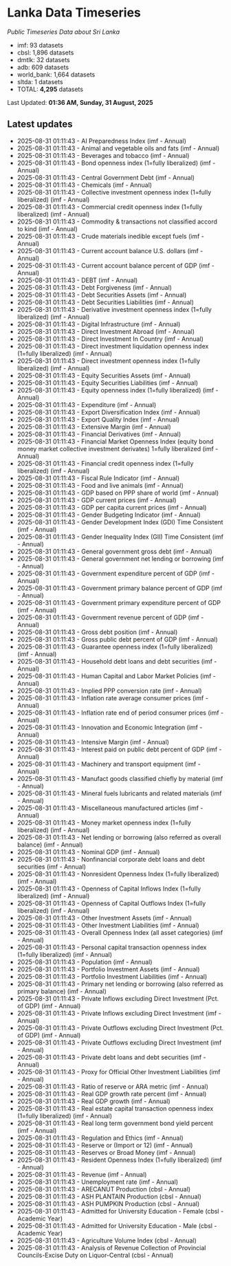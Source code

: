 # Lanka Data Timeseries
*Public Timeseries Data about Sri Lanka*

* imf: 93 datasets
* cbsl: 1,896 datasets
* dmtlk: 32 datasets
* adb: 609 datasets
* world_bank: 1,664 datasets
* sltda: 1 datasets
* TOTAL: **4,295** datasets

Last Updated: **01:36 AM, Sunday, 31 August, 2025**

## Latest updates

* 2025-08-31 01:11:43 - AI Preparedness Index (imf - Annual)
* 2025-08-31 01:11:43 - Animal and vegetable oils and fats (imf - Annual)
* 2025-08-31 01:11:43 - Beverages and tobacco (imf - Annual)
* 2025-08-31 01:11:43 - Bond openness index (1=fully liberalized) (imf - Annual)
* 2025-08-31 01:11:43 - Central Government Debt (imf - Annual)
* 2025-08-31 01:11:43 - Chemicals (imf - Annual)
* 2025-08-31 01:11:43 - Collective investment openness index (1=fully liberalized) (imf - Annual)
* 2025-08-31 01:11:43 - Commercial credit openness index (1=fully liberalized) (imf - Annual)
* 2025-08-31 01:11:43 - Commodity & transactions not classified accord to kind (imf - Annual)
* 2025-08-31 01:11:43 - Crude materials inedible except fuels (imf - Annual)
* 2025-08-31 01:11:43 - Current account balance U.S. dollars (imf - Annual)
* 2025-08-31 01:11:43 - Current account balance percent of GDP (imf - Annual)
* 2025-08-31 01:11:43 - DEBT (imf - Annual)
* 2025-08-31 01:11:43 - Debt Forgiveness (imf - Annual)
* 2025-08-31 01:11:43 - Debt Securities Assets (imf - Annual)
* 2025-08-31 01:11:43 - Debt Securities Liabilities (imf - Annual)
* 2025-08-31 01:11:43 - Derivative investment openness index (1=fully liberalized) (imf - Annual)
* 2025-08-31 01:11:43 - Digital Infrastructure (imf - Annual)
* 2025-08-31 01:11:43 - Direct Investment Abroad (imf - Annual)
* 2025-08-31 01:11:43 - Direct Investment In Country (imf - Annual)
* 2025-08-31 01:11:43 - Direct investment liquidation openness index (1=fully liberalized) (imf - Annual)
* 2025-08-31 01:11:43 - Direct investment openness index (1=fully liberalized) (imf - Annual)
* 2025-08-31 01:11:43 - Equity Securities Assets (imf - Annual)
* 2025-08-31 01:11:43 - Equity Securities Liabilities (imf - Annual)
* 2025-08-31 01:11:43 - Equity openness index (1=fully liberalized) (imf - Annual)
* 2025-08-31 01:11:43 - Expenditure (imf - Annual)
* 2025-08-31 01:11:43 - Export Diversification Index (imf - Annual)
* 2025-08-31 01:11:43 - Export Quality Index (imf - Annual)
* 2025-08-31 01:11:43 - Extensive Margin (imf - Annual)
* 2025-08-31 01:11:43 - Financial Derivatives (imf - Annual)
* 2025-08-31 01:11:43 - Financial Market Openness Index (equity bond money market collective investment derivates) 1=fully liberalized (imf - Annual)
* 2025-08-31 01:11:43 - Financial credit openness index (1=fully liberalized) (imf - Annual)
* 2025-08-31 01:11:43 - Fiscal Rule Indicator (imf - Annual)
* 2025-08-31 01:11:43 - Food and live animals (imf - Annual)
* 2025-08-31 01:11:43 - GDP based on PPP share of world (imf - Annual)
* 2025-08-31 01:11:43 - GDP current prices (imf - Annual)
* 2025-08-31 01:11:43 - GDP per capita current prices (imf - Annual)
* 2025-08-31 01:11:43 - Gender Budgeting Indicator (imf - Annual)
* 2025-08-31 01:11:43 - Gender Development Index (GDI) Time Consistent (imf - Annual)
* 2025-08-31 01:11:43 - Gender Inequality Index (GII) Time Consistent (imf - Annual)
* 2025-08-31 01:11:43 - General government gross debt (imf - Annual)
* 2025-08-31 01:11:43 - General government net lending or borrowing (imf - Annual)
* 2025-08-31 01:11:43 - Government expenditure percent of GDP (imf - Annual)
* 2025-08-31 01:11:43 - Government primary balance percent of GDP (imf - Annual)
* 2025-08-31 01:11:43 - Government primary expenditure percent of GDP (imf - Annual)
* 2025-08-31 01:11:43 - Government revenue percent of GDP (imf - Annual)
* 2025-08-31 01:11:43 - Gross debt position (imf - Annual)
* 2025-08-31 01:11:43 - Gross public debt percent of GDP (imf - Annual)
* 2025-08-31 01:11:43 - Guarantee openness index (1=fully liberalized) (imf - Annual)
* 2025-08-31 01:11:43 - Household debt loans and debt securities (imf - Annual)
* 2025-08-31 01:11:43 - Human Capital and Labor Market Policies (imf - Annual)
* 2025-08-31 01:11:43 - Implied PPP conversion rate (imf - Annual)
* 2025-08-31 01:11:43 - Inflation rate average consumer prices (imf - Annual)
* 2025-08-31 01:11:43 - Inflation rate end of period consumer prices (imf - Annual)
* 2025-08-31 01:11:43 - Innovation and Economic Integration (imf - Annual)
* 2025-08-31 01:11:43 - Intensive Margin (imf - Annual)
* 2025-08-31 01:11:43 - Interest paid on public debt percent of GDP (imf - Annual)
* 2025-08-31 01:11:43 - Machinery and transport equipment (imf - Annual)
* 2025-08-31 01:11:43 - Manufact goods classified chiefly by material (imf - Annual)
* 2025-08-31 01:11:43 - Mineral fuels lubricants and related materials (imf - Annual)
* 2025-08-31 01:11:43 - Miscellaneous manufactured articles (imf - Annual)
* 2025-08-31 01:11:43 - Money market openness index (1=fully liberalized) (imf - Annual)
* 2025-08-31 01:11:43 - Net lending or borrowing (also referred as overall balance) (imf - Annual)
* 2025-08-31 01:11:43 - Nominal GDP (imf - Annual)
* 2025-08-31 01:11:43 - Nonfinancial corporate debt loans and debt securities (imf - Annual)
* 2025-08-31 01:11:43 - Nonresident Openness Index (1=fully liberalized) (imf - Annual)
* 2025-08-31 01:11:43 - Openness of Capital Inflows Index (1=fully liberalized) (imf - Annual)
* 2025-08-31 01:11:43 - Openness of Capital Outflows Index (1=fully liberalized) (imf - Annual)
* 2025-08-31 01:11:43 - Other Investment Assets (imf - Annual)
* 2025-08-31 01:11:43 - Other Investment Liabilities (imf - Annual)
* 2025-08-31 01:11:43 - Overall Openness Index (all asset categories) (imf - Annual)
* 2025-08-31 01:11:43 - Personal capital transaction openness index (1=fully liberalized) (imf - Annual)
* 2025-08-31 01:11:43 - Population (imf - Annual)
* 2025-08-31 01:11:43 - Portfolio Investment Assets (imf - Annual)
* 2025-08-31 01:11:43 - Portfolio Investment Liabilities (imf - Annual)
* 2025-08-31 01:11:43 - Primary net lending or borrowing (also referred as primary balance) (imf - Annual)
* 2025-08-31 01:11:43 - Private Inflows excluding Direct Investment (Pct. of GDP) (imf - Annual)
* 2025-08-31 01:11:43 - Private Inflows excluding Direct Investment (imf - Annual)
* 2025-08-31 01:11:43 - Private Outflows excluding Direct Investment (Pct. of GDP) (imf - Annual)
* 2025-08-31 01:11:43 - Private Outflows excluding Direct Investment (imf - Annual)
* 2025-08-31 01:11:43 - Private debt loans and debt securities (imf - Annual)
* 2025-08-31 01:11:43 - Proxy for Official Other Investment Liabilities (imf - Annual)
* 2025-08-31 01:11:43 - Ratio of reserve or ARA metric (imf - Annual)
* 2025-08-31 01:11:43 - Real GDP growth rate percent (imf - Annual)
* 2025-08-31 01:11:43 - Real GDP growth (imf - Annual)
* 2025-08-31 01:11:43 - Real estate capital transaction openness index (1=fully liberalized) (imf - Annual)
* 2025-08-31 01:11:43 - Real long term government bond yield percent (imf - Annual)
* 2025-08-31 01:11:43 - Regulation and Ethics (imf - Annual)
* 2025-08-31 01:11:43 - Reserve or (Import or 12) (imf - Annual)
* 2025-08-31 01:11:43 - Reserves or Broad Money (imf - Annual)
* 2025-08-31 01:11:43 - Resident Openness Index (1=fully liberalized) (imf - Annual)
* 2025-08-31 01:11:43 - Revenue (imf - Annual)
* 2025-08-31 01:11:43 - Unemployment rate (imf - Annual)
* 2025-08-31 01:11:43 - ARECANUT Production (cbsl - Annual)
* 2025-08-31 01:11:43 - ASH PLANTAIN Production (cbsl - Annual)
* 2025-08-31 01:11:43 - ASH PUMPKIN Production (cbsl - Annual)
* 2025-08-31 01:11:43 - Admitted for University Education - Female (cbsl - Academic Year)
* 2025-08-31 01:11:43 - Admitted for University Education - Male (cbsl - Academic Year)
* 2025-08-31 01:11:43 - Agriculture Volume Index (cbsl - Annual)
* 2025-08-31 01:11:43 - Analysis of Revenue Collection of Provincial Councils-Excise Duty on Liquor-Central (cbsl - Annual)